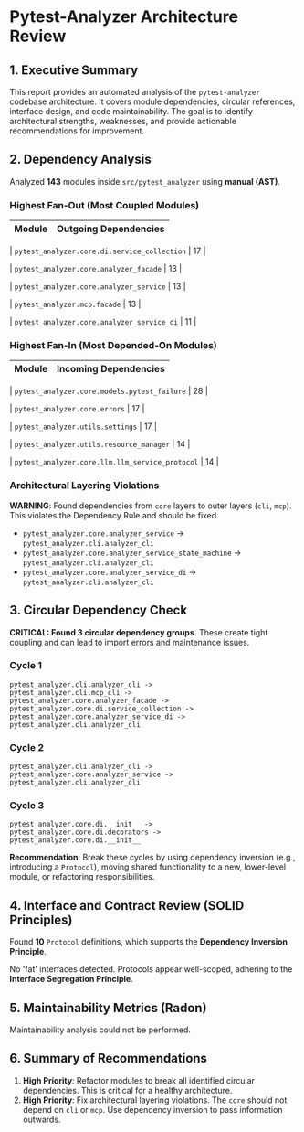 # Pytest-Analyzer Architecture Review

## 1. Executive Summary


This report provides an automated analysis of the `pytest-analyzer` codebase architecture.
It covers module dependencies, circular references, interface design, and code maintainability.
The goal is to identify architectural strengths, weaknesses, and provide actionable
recommendations for improvement.

## 2. Dependency Analysis

Analyzed **143** modules inside `src/pytest_analyzer` using **manual (AST)**.

### Highest Fan-Out (Most Coupled Modules)

| Module | Outgoing Dependencies |
|---|---|

| `pytest_analyzer.core.di.service_collection` | 17 |

| `pytest_analyzer.core.analyzer_facade` | 13 |

| `pytest_analyzer.core.analyzer_service` | 13 |

| `pytest_analyzer.mcp.facade` | 13 |

| `pytest_analyzer.core.analyzer_service_di` | 11 |


### Highest Fan-In (Most Depended-On Modules)

| Module | Incoming Dependencies |
|---|---|

| `pytest_analyzer.core.models.pytest_failure` | 28 |

| `pytest_analyzer.core.errors` | 17 |

| `pytest_analyzer.utils.settings` | 17 |

| `pytest_analyzer.utils.resource_manager` | 14 |

| `pytest_analyzer.core.llm.llm_service_protocol` | 14 |


### Architectural Layering Violations

**WARNING**: Found dependencies from `core` layers to outer layers (`cli`, `mcp`). This violates the Dependency Rule and should be fixed.


- `pytest_analyzer.core.analyzer_service` -> `pytest_analyzer.cli.analyzer_cli`
- `pytest_analyzer.core.analyzer_service_state_machine` -> `pytest_analyzer.cli.analyzer_cli`
- `pytest_analyzer.core.analyzer_service_di` -> `pytest_analyzer.cli.analyzer_cli`

## 3. Circular Dependency Check

**CRITICAL: Found 3 circular dependency groups.** These create tight coupling and can lead to import errors and maintenance issues.


### Cycle 1

```
pytest_analyzer.cli.analyzer_cli ->
pytest_analyzer.cli.mcp_cli ->
pytest_analyzer.core.analyzer_facade ->
pytest_analyzer.core.di.service_collection ->
pytest_analyzer.core.analyzer_service_di ->
pytest_analyzer.cli.analyzer_cli
```


### Cycle 2

```
pytest_analyzer.cli.analyzer_cli ->
pytest_analyzer.core.analyzer_service ->
pytest_analyzer.cli.analyzer_cli
```


### Cycle 3

```
pytest_analyzer.core.di.__init__ ->
pytest_analyzer.core.di.decorators ->
pytest_analyzer.core.di.__init__
```


**Recommendation**: Break these cycles by using dependency inversion (e.g., introducing a `Protocol`), moving shared functionality to a new, lower-level module, or refactoring responsibilities.


## 4. Interface and Contract Review (SOLID Principles)

Found **10** `Protocol` definitions, which supports the **Dependency Inversion Principle**.


No 'fat' interfaces detected. Protocols appear well-scoped, adhering to the **Interface Segregation Principle**.


## 5. Maintainability Metrics (Radon)

Maintainability analysis could not be performed.


## 6. Summary of Recommendations

1. **High Priority**: Refactor modules to break all identified circular dependencies. This is critical for a healthy architecture.
4. **High Priority**: Fix architectural layering violations. The `core` should not depend on `cli` or `mcp`. Use dependency inversion to pass information outwards.
